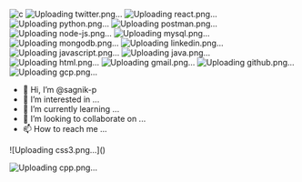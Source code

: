 ![c](https://github.com/sagnik-p/sagnik-p/assets/130753205/79bee38c-392a-4195-bc2f-30ab2f27f193)
![Uploading twitter.png…]()
![Uploading react.png…]()
![Uploading python.png…]()
![Uploading postman.png…]()
![Uploading node-js.png…]()
![Uploading mysql.png…]()
![Uploading mongodb.png…]()
![Uploading linkedin.png…]()
![Uploading javascript.png…]()
![Uploading java.png…]()
![Uploading html.png…]()
![Uploading gmail.png…]()
![Uploading github.png…]()
![Uploading gcp.png…]()
- 👋 Hi, I’m @sagnik-p
- 👀 I’m interested in ...
- 🌱 I’m currently learning ...
- 💞️ I’m looking to collaborate on ...
- 📫 How to reach me ...

<!---
sagnik-p/sagnik-p is a ✨ special ✨ repository because its `README.md` (this file) appears on your GitHub profile.
You can click the Preview link to take a look at your changes.
--->![Uploading css3.png…]()
![Uploading cpp.png…]()
